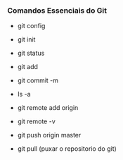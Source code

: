 ### Comandos Essenciais do Git

* git config

* git init 

* git status 

* git add

* git commit -m

* ls -a

* git remote add origin 

* git remote -v

* git push origin master

* git pull (puxar o repositorio do git)

  
  
  